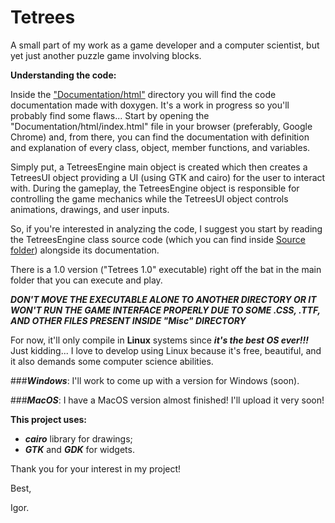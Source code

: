 # Tetrees
A small part of my work as a game developer and a computer scientist, but yet just another puzzle game involving blocks.

**Understanding the code:**

Inside the ["Documentation/html"](https://github.com/ibutta/Tetrees/tree/master/Documentation/html) directory you will find the code documentation made with doxygen. It's a work in progress so you'll probably find some flaws... Start by opening the "Documentation/html/index.html" file in your browser (preferably, Google Chrome) and, from there, you can find the documentation with definition and explanation of every class, object, member functions, and variables.

Simply put, a TetreesEngine main object is created which then creates a TetreesUI object providing a UI (using GTK and cairo) 
for the user to interact with. During the gameplay, the TetreesEngine object is responsible for controlling the game mechanics while the TetreesUI object controls animations, drawings, and user inputs.

So, if you're interested in analyzing the code, I suggest you start by reading the TetreesEngine class source code (which you
can find inside [Source folder](https://github.com/ibutta/Tetrees/tree/master/Source)) alongside its documentation.

There is a 1.0 version ("Tetrees 1.0" executable) right off the bat in the main folder that you can execute and play. 

***DON'T MOVE THE EXECUTABLE ALONE TO ANOTHER DIRECTORY OR IT WON'T RUN THE GAME INTERFACE PROPERLY DUE TO SOME .CSS, .TTF, 
AND OTHER FILES PRESENT INSIDE "Misc" DIRECTORY***

For now, it'll only compile in **Linux** systems since **_it's the best OS ever!!!_** Just kidding... I love to develop
using Linux because it's free, beautiful, and it also demands some computer science abilities. 

###**_Windows_**: I'll work to come up with a version for Windows (soon).

###**_MacOS_**: I have a MacOS version almost finished! I'll upload it very soon!


**This project uses:**
  - **_cairo_** library for drawings;
  - **_GTK_** and **_GDK_** for widgets.

Thank you for your interest in my project!

Best,

Igor.
